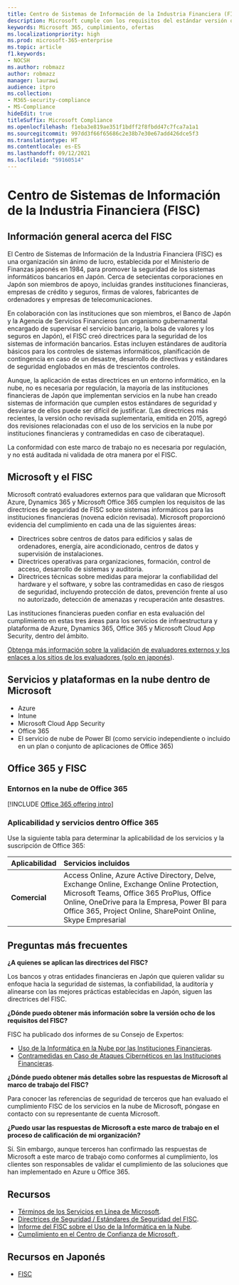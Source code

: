 ```yaml
---
title: Centro de Sistemas de Información de la Industria Financiera (FISC)
description: Microsoft cumple con los requisitos del estándar versión ocho para los Sistemas de Información de la Industria Financiera en Japón.
keywords: Microsoft 365, cumplimiento, ofertas
ms.localizationpriority: high
ms.prod: microsoft-365-enterprise
ms.topic: article
f1.keywords:
- NOCSH
ms.author: robmazz
author: robmazz
manager: laurawi
audience: itpro
ms.collection:
- M365-security-compliance
- MS-Compliance
hideEdit: true
titleSuffix: Microsoft Compliance
ms.openlocfilehash: f1eba3e819ae351f1bdff2f8fbdd47c7fca7a1a1
ms.sourcegitcommit: 997dd3f66f65686c2e38b7e30e67add426dce5f3
ms.translationtype: HT
ms.contentlocale: es-ES
ms.lasthandoff: 09/12/2021
ms.locfileid: "59160514"
---
```

# <a name="center-for-financial-industry-information-systems-fisc"></a>Centro de Sistemas de Información de la Industria Financiera (FISC)

## <a name="fisc-overview"></a>Información general acerca del FISC

El Centro de Sistemas de Información de la Industria Financiera (FISC) es una organización sin ánimo de lucro, establecida por el Ministerio de Finanzas japonés en 1984, para promover la seguridad de los sistemas informáticos bancarios en Japón. Cerca de setecientas corporaciones en Japón son miembros de apoyo, incluidas grandes instituciones financieras, empresas de crédito y seguros, firmas de valores, fabricantes de ordenadores y empresas de telecomunicaciones.

En colaboración con las instituciones que son miembros, el Banco de Japón y la Agencia de Servicios Financieros (un organismo gubernamental encargado de supervisar el servicio bancario, la bolsa de valores y los seguros en Japón), el FISC creó directrices para la seguridad de los sistemas de información bancarios. Estas incluyen estándares de auditoría básicos para los controles de sistemas informáticos, planificación de contingencia en caso de un desastre, desarrollo de directivas y estándares de seguridad englobados en más de trescientos controles.

Aunque, la aplicación de estas directrices en un entorno informático, en la nube, no es necesaria por regulación, la mayoría de las instituciones financieras de Japón que implementan servicios en la nube han creado sistemas de información que cumplen estos estándares de seguridad y desviarse de ellos puede ser difícil de justificar. (Las directrices más recientes, la versión ocho revisada suplementaria, emitida en 2015, agregó dos revisiones relacionadas con el uso de los servicios en la nube por instituciones financieras y contramedidas en caso de ciberataque).

La conformidad con este marco de trabajo no es necesaria por regulación, y no está auditada ni validada de otra manera por el FISC.

## <a name="microsoft-and-fisc"></a>Microsoft y el FISC

Microsoft contrató evaluadores externos para que validaran que Microsoft Azure, Dynamics 365 y Microsoft Office 365 cumplen los requisitos de las directrices de seguridad de FISC sobre sistemas informáticos para las instituciones financieras (novena edición revisada). Microsoft proporcionó evidencia del cumplimiento en cada una de las siguientes áreas:

- Directrices sobre centros de datos para edificios y salas de ordenadores, energía, aire acondicionado, centros de datos y supervisión de instalaciones.
- Directrices operativas para organizaciones, formación, control de acceso, desarrollo de sistemas y auditoría.
- Directrices técnicas sobre medidas para mejorar la confiabilidad del hardware y el software, y sobre las contramedidas en caso de riesgos de seguridad, incluyendo protección de datos, prevención frente al uso no autorizado, detección de amenazas y recuperación ante desastres.

Las instituciones financieras pueden confiar en esta evaluación del cumplimiento en estas tres áreas para los servicios de infraestructura y plataforma de Azure, Dynamics 365, Office 365 y Microsoft Cloud App Security, dentro del ámbito.

[Obtenga más información sobre la validación de evaluadores externos y los enlaces a los sitios de los evaluadores (solo en japonés](https://cloudblogs.microsoft.com/industry-blog/ja-jp/financial-services/2018/05/11/fisc_v9/)).

## <a name="microsoft-in-scope-cloud-platforms--services"></a>Servicios y plataformas en la nube dentro de Microsoft

- Azure
- Intune
- Microsoft Cloud App Security
- Office 365
- El servicio de nube de Power BI (como servicio independiente o incluido en un plan o conjunto de aplicaciones de Office 365)

## <a name="office-365-and-fisc"></a>Office 365 y FISC

### <a name="office-365-cloud-environments"></a>Entornos en la nube de Office 365

[!INCLUDE [Office 365 offering intro](../includes/o365-offering-introduction.md)]

### <a name="office-365-applicability-and-in-scope-services"></a>Aplicabilidad y servicios dentro Office 365

Use la siguiente tabla para determinar la aplicabilidad de los servicios y la suscripción de Office 365:

| **Aplicabilidad** | **Servicios incluidos** |
|:------------------|:----------------------|
| **Comercial** | Access Online, Azure Active Directory, Delve, Exchange Online, Exchange Online Protection, Microsoft Teams, Office 365 ProPlus, Office Online, OneDrive para la Empresa, Power BI para Office 365, Project Online, SharePoint Online, Skype Empresarial |

## <a name="frequently-asked-questions"></a>Preguntas más frecuentes

**¿A quienes se aplican las directrices del FISC?**

Los bancos y otras entidades financieras en Japón que quieren validar su enfoque hacia la seguridad de sistemas, la confiabilidad, la auditoría y alinearse con las mejores prácticas establecidas en Japón, siguen las directrices del FISC.

**¿Dónde puedo obtener más información sobre la versión ocho de los requisitos del FISC?**

FISC ha publicado dos informes de su Consejo de Expertos:

- [Uso de la Informática en la Nube por las Instituciones Financieras](https://aka.ms/cloud-computing-report-en).
- [Contramedidas en Caso de Ataques Cibernéticos en las Instituciones Financieras](https://aka.ms/cyberattack-counter).

**¿Dónde puedo obtener más detalles sobre las respuestas de Microsoft al marco de trabajo del FISC?**

Para conocer las referencias de seguridad de terceros que han evaluado el cumplimiento FISC de los servicios en la nube de Microsoft, póngase en contacto con su representante de cuenta Microsoft.

**¿Puedo usar las respuestas de Microsoft a este marco de trabajo en el proceso de calificación de mi organización?**

Sí. Sin embargo, aunque terceros han confirmado las respuestas de Microsoft a este marco de trabajo como conformes al cumplimiento, los clientes son responsables de validar el cumplimiento de las soluciones que han implementado en Azure u Office 365.

## <a name="resources"></a>Recursos

- [Términos de los Servicios en Línea de Microsoft](https://aka.ms/Online-Services-Terms).
- [Directrices de Seguridad / Estándares de Seguridad del FISC](https://www.fisc.or.jp/english).
- [Informe del FISC sobre el Uso de la Informática en la Nube](https://aka.ms/cloud-computing-report-en).
- [Cumplimiento en el Centro de Confianza de Microsoft ](https://www.microsoft.com/trust-center/compliance/compliance-overview).

## <a name="resources-in-japanese"></a>Recursos en Japonés

- [FISC](https://www.fisc.or.jp/)
